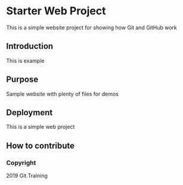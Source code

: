 # Starter Web Project

This is a simple website project for showing how Git and GitHub work

## Introduction

This is example

## Purpose

Sample website with plenty of files for demos

## Deployment

This is a simple web project

## How to contribute

### Copyright

2019 Git.Training


